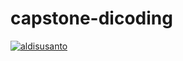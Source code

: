 # capstone-dicoding
[![aldisusanto](https://app.circleci.com/pipelines/github/aldisusanto/capstone-dicoding.svg?style=svg)](https://app.circleci.com/pipelines/github/aldisusanto/capstone-dicoding)
